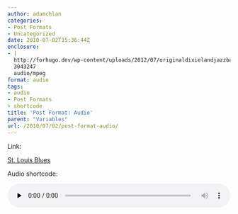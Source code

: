 ```yaml
---
author: adamchlan
categories:
- Post Formats
- Uncategorized
date: 2010-07-02T15:36:44Z
enclosure:
- |
  http://forhugo.dev/wp-content/uploads/2012/07/originaldixielandjazzbandwithalbernard-stlouisblues.mp3
  3043247
  audio/mpeg
format: audio
tags:
- audio
- Post Formats
- shortcode
title: 'Post Format: Audio'
parent: "Variables"
url: /2010/07/02/post-format-audio/
---
```


Link:

[St. Louis Blues][1]

Audio shortcode:

<!--[if lt IE 9]><![endif]--><audio class="wp-audio-shortcode" id="audio-587-1" preload="none" style="width: 100%;" controls="controls"><source type="audio/mpeg" src="http://forhugo.dev/wp-content/uploads/2012/07/originaldixielandjazzbandwithalbernard-stlouisblues.mp3?_=1" />

<http://forhugo.dev/wp-content/uploads/2012/07/originaldixielandjazzbandwithalbernard-stlouisblues.mp3></audio>

 [1]: http://forhugo.dev/wp-content/uploads/2012/07/originaldixielandjazzbandwithalbernard-stlouisblues.mp3